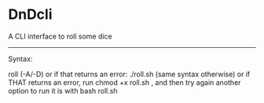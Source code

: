 # DnDcli
 A CLI interface to roll some dice
______________________________________

Syntax:

roll <dice> <modifier> (-A/-D)
or if that returns an error:
./roll.sh 
(same syntax otherwise)
or if THAT returns an error, run chmod +x roll.sh , and then try again
another option to run it is with bash roll.sh
